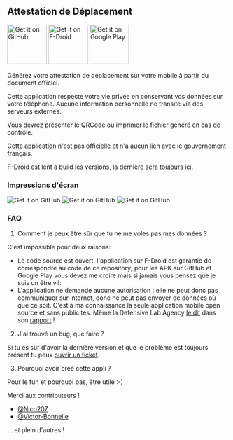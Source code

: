 ## Attestation de Déplacement

<a href="https://github.com/AdrienPoupa/AttestationDeplacement/releases" target="_blank">
<img src="https://raw.githubusercontent.com/AdrienPoupa/AttestationDeplacement/master/images/get-it-on-github.png" alt="Get it on GitHub" height="90"/></a>
<a href="https://f-droid.org/packages/com.poupa.attestationdeplacement" target="_blank">
<img src="https://raw.githubusercontent.com/AdrienPoupa/AttestationDeplacement/master/images/get-it-on-fdroid.png" alt="Get it on F-Droid" height="90"/></a>
<a href='https://play.google.com/store/apps/details?id=com.poupa.attestationdeplacement'>
<img src='https://raw.githubusercontent.com/AdrienPoupa/AttestationDeplacement/master/images/get-it-on-playstore.png' alt="Get it on Google Play" height="90"/></a>

Générez votre attestation de déplacement sur votre mobile à partir du document officiel.

Cette application respecte votre vie privée en conservant vos données sur votre téléphone.
Aucune information personnelle ne transite via des serveurs externes.

Vous devrez présenter le QRCode ou imprimer le fichier généré en cas de contrôle.

Cette application n'est pas officielle et n'a aucun lien avec le gouvernement français.

F-Droid est lent à build les versions, la dernière sera 
[toujours ici](https://github.com/AdrienPoupa/AttestationDeplacement/releases).

### Impressions d'écran

<img src="https://raw.githubusercontent.com/AdrienPoupa/AttestationDeplacement/master/fastlane/metadata/android/fr/images/phoneScreenshots/1.png" alt="Get it on GitHub"/>
<img src="https://raw.githubusercontent.com/AdrienPoupa/AttestationDeplacement/master/fastlane/metadata/android/fr/images/phoneScreenshots/2.png" alt="Get it on GitHub"/>
<img src="https://raw.githubusercontent.com/AdrienPoupa/AttestationDeplacement/master/fastlane/metadata/android/fr/images/phoneScreenshots/3.png" alt="Get it on GitHub"/>

### FAQ

1. Comment je peux être sûr que tu ne me voles pas mes données ?

C'est impossible pour deux raisons:
- Le code source est ouvert, l'application sur F-Droid est garantie de correspondre au code de ce
repository; pour les APK sur GitHub et Google Play vous devez me croire mais si jamais vous pensez
que je suis un être vil:
- L'application ne demande aucune autorisation : elle ne peut donc pas communiquer sur internet, donc
ne peut pas envoyer de données où que ce soit.
C'est à ma connaissance la seule application mobile open source et sans publicités.
Même la Defensive Lab Agency [le dit](https://twitter.com/defensive_lab/status/1250482375139655681) 
dans son [rapport](https://forensic.defensive-lab.agency/covid/reports/4c5136979e951032607bd89c1ed0c828a644d46917b1814d526f02821a20b745/) !

2. J'ai trouvé un bug, que faire ?

Si tu es sûr d'avoir la dernière version et que le problème est toujours présent tu peux 
[ouvrir un ticket](https://github.com/AdrienPoupa/AttestationDeplacement/issues/new).

3. Pourquoi avoir créé cette appli ?

Pour le fun et pourquoi pas, être utile :-)


Merci aux contributeurs !

- [@Nico207](https://github.com/Nico207)
- [@Victor-Bonnelle](https://github.com/Victor-Bonnelle)

... et plein d'autres !
